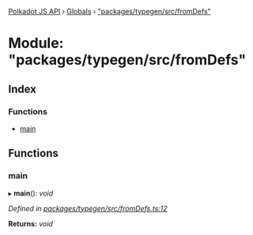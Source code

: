 [Polkadot JS API](../README.md) › [Globals](../globals.md) › ["packages/typegen/src/fromDefs"](_packages_typegen_src_fromdefs_.md)

# Module: "packages/typegen/src/fromDefs"

## Index

### Functions

* [main](_packages_typegen_src_fromdefs_.md#main)

## Functions

###  main

▸ **main**(): *void*

*Defined in [packages/typegen/src/fromDefs.ts:12](https://github.com/polkadot-js/api/blob/97527871d6/packages/typegen/src/fromDefs.ts#L12)*

**Returns:** *void*
